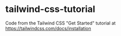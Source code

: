 # tailwind-css-tutorial

Code from the Tailwind CSS "Get Started" tutorial at https://tailwindcss.com/docs/installation
